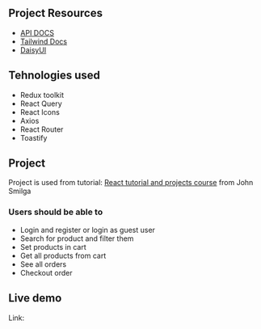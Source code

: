 ## Project Resources

- [API DOCS](https://documenter.getpostman.com/view/18152321/2s9Xy5KpTi)
- [Tailwind Docs](https://tailwindcss.com/docs/guides/vite)
- [DaisyUI](https://daisyui.com/)

## Tehnologies used

- Redux toolkit
- React Query
- React Icons
- Axios
- React Router
- Toastify

## Project

Project is used from tutorial: [React tutorial and projects course](https://www.udemy.com/course/react-tutorial-and-projects-course/) from John Smilga

### Users should be able to

- Login and register or login as guest user
- Search for product and filter them
- Set products in cart
- Get all products from cart
- See all orders
- Checkout order


## Live demo

Link: []()

